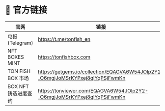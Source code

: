 # 📶 官方链接

<table><thead><tr><th width="222">官网</th><th>链接</th></tr></thead><tbody><tr><td>电报 (Telegram)</td><td><a href="https://t.me/tonfish_en">https://t.me/tonfish_en</a></td></tr><tr><td>NFT BOXES MINT</td><td><a href="https://tonfishbox.com">https://tonfishbox.com</a></td></tr><tr><td>TON FISH BOX 市场</td><td><a href="https://getgems.io/collection/EQAGVA6W54JOlp2Y2-_O6mgjJoMSrKYPxej8qlYqPSjFwmKn">https://getgems.io/collection/EQAGVA6W54JOlp2Y2-_O6mgjJoMSrKYPxej8qlYqPSjFwmKn</a></td></tr><tr><td>BOX NFT 铸造进度查询</td><td><a href="https://tonviewer.com/EQAGVA6W54JOlp2Y2-_O6mgjJoMSrKYPxej8qlYqPSjFwmKn">https://tonviewer.com/EQAGVA6W54JOlp2Y2-_O6mgjJoMSrKYPxej8qlYqPSjFwmKn</a></td></tr></tbody></table>
